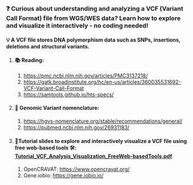 ### ❓ Curious about understanding and analyzing a VCF (Variant Call Format) file from WGS/WES data? Learn how to explore and visualize it interactively - no coding needed!

#### 💡 A VCF file stores DNA polymorphism data such as SNPs, insertions, deletions and structural variants.

1. #### 📚 Reading:
   1. https://pmc.ncbi.nlm.nih.gov/articles/PMC3137218/
   2. https://gatk.broadinstitute.org/hc/en-us/articles/360035531692-VCF-Variant-Call-Format
   3. https://samtools.github.io/hts-specs/ 

2. #### 🧬 Genomic Variant nomenclature:
   1. https://hgvs-nomenclature.org/stable/recommendations/general/
   2. https://pubmed.ncbi.nlm.nih.gov/26931183/ 

3. #### 📌Tutorial slides to explore and interactively visualize a VCF file using free web-based tools 🛠️: [Tutorial_VCF_Analysis_Visualization_FreeWeb-basedTools.pdf](https://github.com/gurpreet-bioinfo/vcf_concepts_analysis_visualization/blob/main/Tutorial_VCF_Analysis_Visualization_FreeWeb-basedTools.pdf)
    1. OpenCRAVAT: https://www.opencravat.org/
    2. Gene.iobio: https://gene.iobio.io/
 
